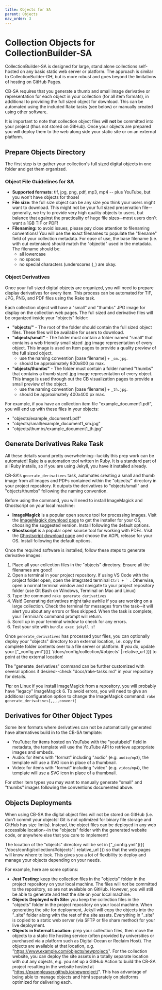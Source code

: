 ```yaml
---
title: Objects for SA
parent: Objects
nav_order: 3
---
```


# Collection Objects for CollectionBuilder-SA

CollectionBuilder-SA is designed for large, stand alone collections self-hosted on any basic static web server or platform.
The approach is similar to CollectionBuilder-GH, but is more robust and goes beyond the limitations of hosting on GitHub Pages.

CB-SA requires that you generate a thumb and small image derivative or representation for each object in your collection (for all item formats), in additional to providing the full sized object for download.
This can be automated using the included Rake tasks (see below) or manually created using other software.

It is important to note that collection object files will **not** be committed into your project (thus not stored on GitHub). 
Once your objects are prepared you will deploy them to the web along side your static site or on an external platform.

## Prepare Objects Directory 

The first step is to gather your collection's full sized digital objects in one folder and get them organized.

### Object File Guidelines for SA

- **Supported formats:** tif, jpg, png, pdf, mp3, mp4 -- plus YouTube, but you won't have objects for those!
- **File size:** the full size object can be any size you think your users might want to download. This might not be your full sized preservation file--generally, we try to provide very high quality objects to users, but balance that against the practicality of huge file sizes--most users don't want a 1GB TIF or PDF!
- **Filenaming:** to avoid issues, please pay close attention to filenaming conventions! You will use the exact filenames to populate the "filename" field of your collection metadata. For ease of use, the base filename (i.e. with out extension) should match the "objectid" used in the metadata. The filename should be:
    - all lowercase
    - no spaces
    - no special characters (underscores (`_`) are okay.

### Object Derivatives

Once your full sized digital objects are organized, you will need to prepare display derivatives for every item.
This process can be automated for TIF, JPG, PNG, and PDF files using the Rake task.

Each collection object will have a "small" and "thumbs" JPG image for display on the collection web pages. 
The full sized and derivative files will be organized inside your "objects" folder:

- **"objects/"** - The root of the folder should contain the full sized object files. These files will be available for users to download. 
- **"objects/small"** - The folder must contain a folder named "small" that contains a web friendly small sized .jpg image representation of every object. This image is used on Item pages to provide a quality preview of the full sized object.
    - use the naming convention [base filename] + `_sm.jpg`.
    - should be approximately 800x800 px max.
- **"objects/thumbs"** - The folder must contain a folder named "thumbs" that contains a thumb sized .jpg image representation of every object. This image is used through out the CB visualization pages to provide a small preview of the object.
    - use the naming convention [base filename] + `_th.jpg`. 
    - should be approximately 400x400 px max.

For example, if you have an collection item file "example_document1.pdf", you will end up with these files in your objects:

- "objects/example_document1.pdf"
- "objects/small/example_document1_sm.jpg"
- "objects/thumbs/example_document1_th.jpg"

## Generate Derivatives Rake Task

All these details sound pretty overwhelming--luckily this prep work can be automated!
[Rake](https://github.com/ruby/rake) is a automation tool written in Ruby. 
It is a standard part of all Ruby installs, so if you are using Jekyll, you have it installed already.

CB-SA's `generate_derivatives` task, automates creating a small and thumb image from all images and PDFs contained within the "objects/" directory in your project repository. 
It outputs the derivatives to "objects/small" and "objects/thumbs" following the naming convention.

Before using the command, you will need to install ImageMagick and Ghostscript on your local machine:

- **ImageMagick** is a popular open source tool for processing images. Visit the [ImageMagick download page](https://imagemagick.org/script/download.php) to get the installer for your OS, choosing the suggested version. Install following the default options.
- **Ghostscript** is a popular open source tool for working with PDFs. Visit the [Ghostscript download page](https://www.ghostscript.com/download/gsdnld.html) and choose the AGPL release for your OS. Install following the default options.

Once the required software is installed, follow these steps to generate derivative images:

1. Place all your collection files in the "objects" directory. Ensure all the filenames are good!
2. Open a terminal in your project repository. If using VS Code with the project folder open, open the integrated terminal ``Ctrl + ` ``. Otherwise, open a normal terminal window and navigate to your project repository folder (use Git Bash on Windows, Terminal on Mac and Linux)
3. Type the command `rake generate_derivatives`
4. Wait! Generating derivatives might take awhile if you are working on a large collection. Check the terminal for messages from the task--it will alert you about any errors or files skipped. When the task is complete, your Terminal's command prompt will return.
5. Scroll up in your terminal window to check for any errors. 
6. Test your site with `bundle exec jekyll s`!

Once `generate_derivatives` has processed your files, you can optionally deploy your "objects" directory to an external location, i.e. copy the complete folder contents over to a file server or platform.
If you do, update your ["_config.yml"]({{ '/docs/config/collection/#objects' | relative_url }}) to point at the external location!

The "generate_derivatives" command can be further customized with several options if desired--check "docs/rake-tasks.md" in your repository for details.

*Tip:* on Linux if you install ImageMagick from a repository, you will probably have "legacy" ImageMagick 6.
To avoid errors, you will need to give an additional configuration option to change the ImageMagick command:
`rake generate_derivatives[,,,,convert]`

## Derivatives for Other Object Types

Some item formats where derivatives can not be automatically generated have alternatives build in to the CB-SA template:

- YouTube: for items hosted on YouTube with the "youtubeid" field in metadata, the template will use the YouTube API to retrieve appropriate images and embeds. 
- Audio: for items with "format" including "audio" (e.g. `audio/mp3`), the template will use a SVG icon in place of a thumbnail.
- Video: for items with "format" including "video" (e.g. `video/mp4`), the template will use a SVG icon in place of a thumbnail.

For other item types you may want to manually generate "small" and "thumbs" images following the conventions documented above.

## Objects Deployments

When using CB-SA the digital object files will not be stored on GitHub (i.e. don't commit your objects! Git is not optimized for binary file storage and GitHub has size limits).
Instead, the object files can be deployed in any web accessible location--in the "objects" folder with the generated website code, or anywhere else that you care to implement!

The location of the "objects" directory will be set in ["_config.yml"]({{ '/docs/config/collection/#objects' | relative_url }}) so that the web pages will know where to look.
This gives you a lot of flexibility to deploy and manage your objects depending on your needs.

For example, here are some options:

- **Just Testing:** keep the collection files in the "objects" folder in the project repository on your local machine. The files will *not* be committed to the repository, so are not available on GitHub. However, you will still be able to generate and test the site on your local machine.
- **Objects Deployed with Site:** you keep the collection files in the "objects" folder in the project repository on your local machine. When generating the site for deployment, Jekyll will copy the objects into the "_site" folder along with the rest of the site assets. Everything in "_site" is copied to a static web server (via SFTP or file share method) for your live deployment.
- **Objects in External Location:** prep your collection files, then move the objects to a static file hosting service (often provided by universities or purchased via a platform such as Digital Ocean or Reclaim Host). The objects are available at that location, e.g. "https://www.example.com/objects/newproject/". For the collection website, you can deploy the site assets in a totally separate location with out any objects, e.g. you set up a GitHub Action to build the CB-SA project resulting in the website hosted at "https://exampleuser.github.io/newproject/". This has advantage of being able to manage objects and html separately on platforms optimized for delivering each.
